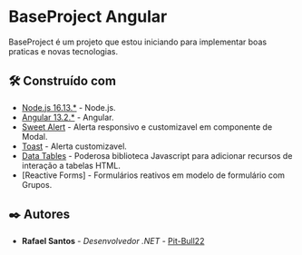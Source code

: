 # BaseProject Angular

BaseProject é um projeto que estou iniciando para implementar boas praticas e novas tecnologias.

## 🛠️ Construído com

* [Node.js 16.13.*](https://nodejs.org/en/) - Node.js.
* [Angular 13.2.*](https://www.npmjs.com/package/@angular/cli) - Angular.
* [Sweet Alert](https://sweetalert2.github.io/) - Alerta responsivo e customizavel em componente de Modal.
* [Toast](https://www.npmjs.com/package/ngx-toastr) - Alerta customizavel.
* [Data Tables](https://datatables.net/) - Poderosa biblioteca Javascript para adicionar recursos de interação a tabelas HTML.
* [Reactive Forms] - Formulários reativos em modelo de formulário com Grupos. 


## ✒️ Autores

* **Rafael Santos** - *Desenvolvedor .NET* - [Pit-Bull22](https://github.com/Pit-Bull22)
